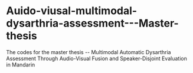 # Auido-viusal-multimodal-dysarthria-assessment---Master-thesis
The codes for the master thesis  -- Multimodal Automatic Dysarthria Assessment Through Audio-Visual Fusion and Speaker-Disjoint Evaluation in Mandarin
